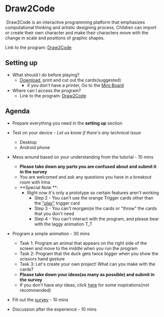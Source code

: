 # Draw2Code

​		Draw2Code is an interactive programming platform that emphasizes computational thinking and artistic designing process. Children can import or create their own character and make their characters move with the change in scale and positions of graphic shapes. 

Link to the program: [Draw2Code](http://hyejinim.github.io/draw2code)



## Setting up

- What should I do before playing?
  - [Download](https://github.com/hyejinim/draw2code/blob/master/assets/cards/draw2code_coding_cards.pdf), print and cut out the cards(suggested)
    - if you don't have a printer, Go to the [Miro Board](https://miro.com/app/board/o9J_ko0adOg=/)
- Where can I access the program?
  - Link to the program: [Draw2Code](http://hyejinim.github.io/draw2code)



## Agenda

- Prepare everything you need in the **setting up** section 

- Test on your device - *Let us know if there's any technical issue*

  - Desktop 
  - Android phone

- Mess around based on your understanding from the tutorial  - 10 mins

  - **Please take down any parts you are confused about and submit it in the survey**
  - You are welcomed and ask any questions you have in a breakout room with Irina
  - **Special Note **:
    - Right now it's only a prototype so certain features aren't working
      - Step 2 -  You can't use the orange Trigger cards other than the ["play"](https://github.com/hyejinim/draw2code/blob/master/assets/cards/Trigger_Play.png) trigger card
      - Step 3 - You can't reorganize the cards or "throw" the cards that you don't need
      - Step 4 - You can't interact with the program, and please bear with the laggy animation T_T

- Program a simple animation - 30 mins
  - Task 1: Program an animal that appears on the right side of the screen and move to the middle when you run the program
  - Task 2: Program that the duck gets twice bigger when you show the scissors hand gesture
  - Task 3: Let's create your own project! What can you make with the cards?
  - **Please take down your ideas(as many as possible) and submit in the survey**
  - If you don't have *any* ideas, click [here](https://docs.google.com/document/d/1bHBShg13TFhTErruXkIbynvSGfJyzOdNG26JPrGvIqY/edit?usp=sharing) for some inspirations(not recommended)

- Fill out the [survey](https://forms.gle/j8tQrkCdT2FUnBbo6) - 10 mins

- Discussion after the experience - 10 mins

  
